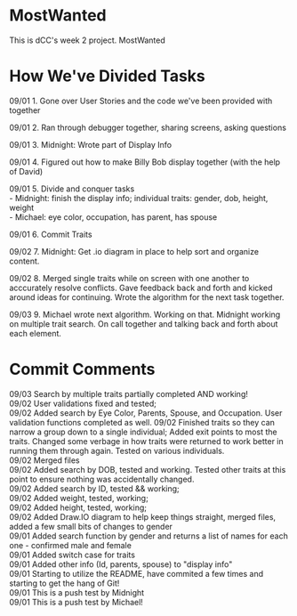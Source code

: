 # MostWanted
This is dCC's week 2 project.  MostWanted

# How We've Divided Tasks
09/01 1. Gone over User Stories and the code we've been provided with together  

09/01 2. Ran through debugger together, sharing screens, asking questions  

09/01 3. Midnight: Wrote part of Display Info  

09/01 4. Figured out how to make Billy Bob display together (with the help of David)  

09/01 5. Divide and conquer tasks   
    - Midnight: finish the display info; individual traits: gender, dob, height, weight  
    - Michael: eye color, occupation, has parent, has spouse  
      
09/01 6. Commit Traits  

09/02 7. Midnight: Get .io diagram in place to help sort and organize content.  

09/02 8. Merged single traits while on screen with one another to acccurately resolve conflicts.  Gave feedback back and forth and kicked around ideas for continuing.  Wrote the algorithm for the next task together.  

09/03 9. Michael wrote next algorithm.  Working on that.  Midnight working on multiple trait search.  On call together and talking back and forth about each element.  


# Commit Comments
09/03 Search by multiple traits partially completed AND working!  
09/02 User validations fixed and tested;  
09/02 Added search by Eye Color, Parents, Spouse, and Occupation.  User validation functions completed as well.
09/02 Finished traits so they can narrow a group down to a single individual; Added exit points to most the traits.  Changed some verbage in how traits were returned to work better in running them through again.  Tested on various individuals.  
09/02 Merged files  
09/02 Added search by DOB, tested and working.  Tested other traits at this point to ensure nothing was accidentally changed.  
09/02 Added search by ID, tested && working;  
09/02 Added weight, tested, working;  
09/02 Added height, tested, working;  
09/02 Added Draw.IO diagram to help keep things straight, merged files, added a few small bits of changes to gender  
09/01 Added search function by gender and returns a list of names for each one  - confirmed male and female  
09/01 Added switch case for traits  
09/01 Added other info (Id, parents, spouse) to "display info"  
09/01 Starting to utilize the README, have commited a few times and starting to get the hang of Git!  
09/01 This is a push test by Midnight  
09/01 This is a push test by Michael!  


